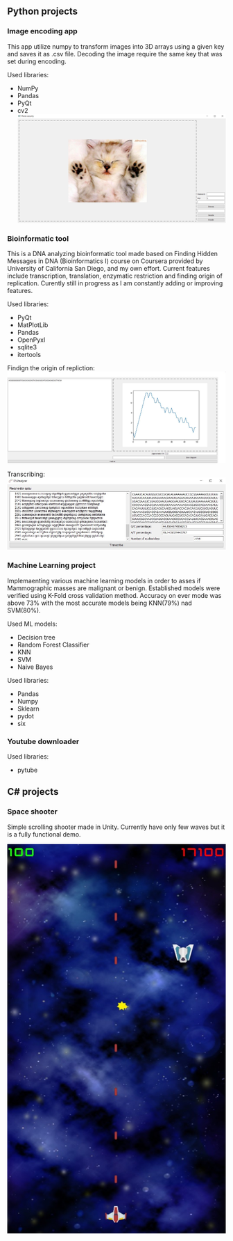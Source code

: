 ## Python projects
### Image encoding app
  This app utilize numpy to transform images into 3D arrays using a given key and saves it as .csv file. Decoding the image require the same key that was set during encoding. 

Used libraries:
* NumPy
* Pandas
* PyQt
* cv2 
![alt text](Capture.PNG)

### Bioinformatic tool
  This is a DNA analyzing bioinformatic tool made based on Finding Hidden Messages in DNA (Bioinformatics I) course on Coursera provided by University of California San Diego, and my own effort. Current features include transcription, translation, enzymatic restriction and finding origin of replication. Curently still in progress as I am constantly adding or improving features.

Used libraries: 
* PyQt
* MatPlotLib
* Pandas
* OpenPyxl
* sqlite3
* itertools

Findign the origin of repliction:
![alt text](Ori.JPG)

Transcribing:
![alt text](Transcribe.JPG)

### Machine Learning project
  Implemaenting various machine learning models in order to asses if Mammographic masses are malignant or benign. Established models were verified using K-Fold cross validation method. Accuracy on ever mode was above 73% with the most accurate models being KNN(79%) nad SVM(80%). 
  
  Used ML models:
  * Decision tree
  * Random Forest Classifier
  * KNN
  * SVM
  * Naive Bayes
  
  Used libraries:
  * Pandas
  * Numpy
  * Sklearn
  * pydot
  * six
 
### Youtube downloader

Used libraries: 
* pytube

## C# projects
### Space shooter
Simple scrolling shooter made in Unity. Currently have only few waves but it is a fully functional demo.

![alt text](Spaceshooter.jpg)
